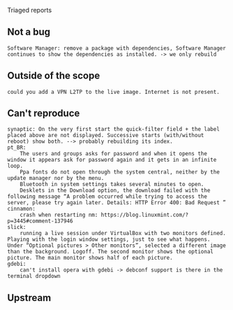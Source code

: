 Triaged reports

Not a bug
---------
    Software Manager: remove a package with dependencies, Software Manager continues to show the dependencies as installed. -> we only rebuild 

Outside of the scope
--------------------
    could you add a VPN L2TP to the live image. Internet is not present.

Can't reproduce
---------------
    synaptic: On the very first start the quick-filter field + the label placed above are not displayed. Successive starts (with/without reboot) show both. --> probably rebuilding its index.
    pt_BR:
        The users and groups asks for password and when it opens the window it appears ask for password again and it gets in an infinite loop.
        Ppa fonts do not open through the system central, neither by the update manager nor by the menu.
        Bluetooth in system settings takes several minutes to open.
        Desklets in the Download option, the download failed with the following message “A problem occurred while trying to access the server, please try again later. Details: HTTP Error 400: Bad Request ”
    cinnamon:
        crash when restarting nm: https://blog.linuxmint.com/?p=3445#comment-137946
    slick:
        running a live session under VirtualBox with two monitors defined. Playing with the login window settings, just to see what happens. Under “Optional pictures > Other monitors”, selected a different image than the background. Logoff. The second monitor shows the optional picture. The main monitor shows half of each picture.
    gdebi:
        can't install opera with gdebi -> debconf support is there in the terminal dropdown
Upstream
--------
